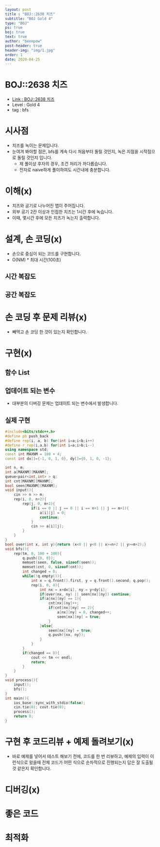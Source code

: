 ```yaml
---
layout: post
title : "BOJ::2638 치즈"
subtitle: "BOJ Gold 4"
type: "BOJ"
ps: true
boj: true
text: true
author: "beenpow"
post-header: true
header-img: "img/1.jpg"
order: 1
date: 2020-04-25
---
```

# BOJ::2638 치즈
- [Link : BOJ::2638 치즈](https://www.acmicpc.net/problem/2638)
- Level : Gold 4
- tag : bfs

# 시사점
- 치즈를 녹이는 문제입니다.
- 눈여겨 봐야할 점은, bfs를 계속 다시 처음부터 돌릴 것인지, 녹은 지점을 시작점으로 돌릴 것인지 입니다.
  - 제 풀이상 후자의 경우, 조건 처리가 까다롭습니다.
  - 전자로 naive하게 풀이하여도 시간내에 충분합니다.

# 이해(x)
- 치즈와 공기로 나누어진 맵이 주어집니다.
- 외부 공기 2칸 이상과 인접한 치즈는 1시간 후에 녹습니다.
- 이때, 몇시간 후에 모든 치즈가 녹는지 출력합니다.

# 설계, 손 코딩(x)
- 손으로 중심이 되는 코드를 구현합니다.
- O(NM) * 최대 시간(100초) 

## 시간 복잡도

## 공간 복잡도

# 손 코딩 후 문제 리뷰(x)
- 빼먹고 손 코딩 한 것이 있는지 확인합니다.

# 구현(x)

## 함수 List 

## 업데이트 되는 변수
- 대부분의 디버깅 문제는 업데이트 되는 변수에서 발생합니다.

## 실제 구현 

```cpp
#include<bits/stdc++.h>
#define pb push_back
#define rep(i, a, b) for(int i=a;i<b;i++)
#define r_rep(i,a,b) for(int i=a;i>b;i--)
using namespace std;
const int MAXNM = 100 + 4;
const int dx[]={-1, 0, 1, 0}, dy[]={0, 1, 0, -1};

int n, m;
int a[MAXNM][MAXNM];
queue<pair<int,int> > q;
int cnt[MAXNM][MAXNM];
bool seen[MAXNM][MAXNM];
void input(){
    cin >> n >> m;
    rep(i, 0, n+2){
        rep(j, 0, m+2){
            if(i == 0 || j == 0 || i == n+1 || j == m+1){
                a[i][j] = 0;
                continue;
            }
            cin >> a[i][j];
        }
    }
}
bool over(int x, int y){return (x<0 || y<0 || x>=n+2 || y>=m+2);}
void bfs(){
    rep(tm, 0, 100 + 100){
        q.push({0, 0});
        memset(seen, false, sizeof(seen));
        memset(cnt, 0, sizeof(cnt));
        int changed = 0;
        while(!q.empty()){
            int x = q.front().first, y = q.front().second; q.pop();
            rep(i, 0, 4){
                int nx = x+dx[i], ny = y+dy[i];
                if(over(nx, ny) || seen[nx][ny]) continue;
                if(a[nx][ny] == 1){
                    cnt[nx][ny]++;
                    if(cnt[nx][ny] == 2){
                        a[nx][ny] = 0, changed++;
                        seen[nx][ny] = true;
                    }
                }else{
                    seen[nx][ny] = true;
                    q.push({nx, ny});
                }
            }
        }
        if(changed == 0){
            cout << tm << endl;
            return;
        }
    }
}
void process(){
    input();
    bfs();
}
int main(){
    ios_base::sync_with_stdio(false);
    cin.tie(0); cout.tie(0);
    process();
    return 0;
}
```

# 구현 후 코드리뷰 + 예제 돌려보기(x)
- 바로 예제를 넣어서 테스트 해보기 전에, 코드를 한 번 리뷰하고, 예제의 입력이 이런식으로 왔을때
  전체 코드가 어떤 식으로 순차적으로 진행되는지 답은 잘 도출될 것 같은지 확인합니다.

# 디버깅(x)

# 좋은 코드

# 최적화
